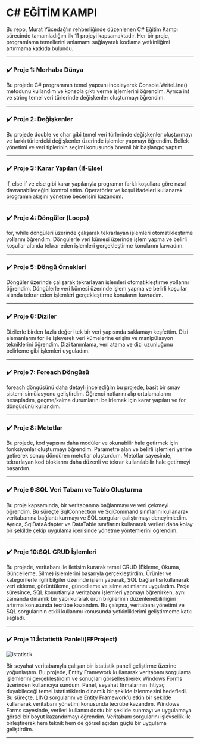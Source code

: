 <h1>C# EĞİTİM KAMPI</h1>
Bu repo, Murat Yücedağ’ın rehberliğinde düzenlenen C# Eğitim Kampı sürecinde tamamladığım ilk 11 projeyi kapsamaktadır. Her bir proje, programlama temellerini anlamamı sağlayarak kodlama yetkinliğimi artırmama katkıda bulundu.
<hr>
<h3>✔️ Proje 1: Merhaba Dünya</h3>
Bu projede C# programının temel yapısını inceleyerek Console.WriteLine() metodunu kullandım ve konsola çıktı verme işlemlerini öğrendim. Ayrıca int ve string temel veri türlerinde değişkenler oluşturmayı öğrendim.

<hr>
<h3>✔️ Proje 2: Değişkenler</h3>
Bu projede double ve char gibi temel veri türlerinde değişkenler oluşturmayı ve farklı türlerdeki değişkenler üzerinde işlemler yapmayı öğrendim. Bellek yönetimi ve veri tiplerinin seçimi konusunda önemli bir başlangıç yaptım.
<hr>

<h3>✔️ Proje 3: Karar Yapıları (If-Else)</h3>

if, else if ve else gibi karar yapılarıyla programın farklı koşullara göre nasıl davranabileceğini kontrol ettim. Operatörler ve koşul ifadeleri kullanarak programın akışını yönetme becerisini kazandım. 
<hr>

<h3>✔️ Proje 4: Döngüler (Loops)</h3>
for, while döngüleri üzerinde çalışarak tekrarlayan işlemleri otomatikleştirme yollarını öğrendim. Döngülerle veri kümesi üzerinde işlem yapma ve belirli koşullar altında tekrar eden işlemleri gerçekleştirme konularını kavradım. 
<hr>

<h3>✔️ Proje 5: Döngü Örnekleri</h3>
Döngüler üzerinde çalışarak tekrarlayan işlemleri otomatikleştirme yollarını öğrendim. Döngülerle veri kümesi üzerinde işlem yapma ve belirli koşullar altında tekrar eden işlemleri gerçekleştirme konularını kavradım. 
<hr>

<h3>✔️ Proje 6: Diziler</h3>
Dizilerle birden fazla değeri tek bir veri yapısında saklamayı keşfettim. Dizi elemanlarını for ile işleyerek veri kümelerine erişim ve manipülasyon tekniklerini öğrendim. Dizi tanımlama, veri atama ve dizi uzunluğunu belirleme gibi işlemleri uyguladım.
<hr>

<h3>✔️ Proje 7: Foreach Döngüsü</h3>
foreach döngüsünü daha detaylı incelediğim bu projede, basit bir sınav sistemi simülasyonu geliştirdim. Öğrenci notlarını alıp ortalamalarını hesapladım, geçme/kalma durumlarını belirlemek için karar yapıları ve for döngüsünü kullandım.
<hr>

<h3>✔️ Proje 8: Metotlar</h3>
Bu projede, kod yapısını daha modüler ve okunabilir hale getirmek için fonksiyonlar oluşturmayı öğrendim. Parametre alan ve belirli işlemleri yerine getirerek sonuç döndüren metotlar oluşturdum. Metotlar sayesinde, tekrarlayan kod bloklarını daha düzenli ve tekrar kullanılabilir hale getirmeyi başardım. 
<hr>

<h3>✔️ Proje 9:SQL Veri Tabanı ve Tablo Oluşturma</h3>
Bu proje kapsamında, bir veritabanına bağlanmayı ve veri çekmeyi öğrendim. Bu süreçte SqlConnection ve SqlCommand sınıflarını kullanarak veritabanına bağlantı kurmayı ve SQL sorguları çalıştırmayı deneyimledim. Ayrıca, SqlDataAdapter ve DataTable sınıflarını kullanarak verileri daha kolay bir şekilde çekip uygulama içerisinde yönetme yöntemlerini öğrendim.
<hr>

<h3>✔️ Proje 10:SQL CRUD İşlemleri</h3>
Bu projede, veritabanı ile iletişim kurarak temel CRUD (Ekleme, Okuma, Güncelleme, Silme) işlemlerini başarıyla gerçekleştirdim. Ürünler ve kategorilerle ilgili bilgiler üzerinde işlem yaparak, SQL bağlantısı kullanarak veri ekleme, görüntüleme, güncelleme ve silme adımlarını uyguladım. Proje süresince, SQL komutlarıyla veritabanı işlemleri yapmayı öğrenirken, aynı zamanda dinamik bir yapı kurarak ürün bilgilerinin düzenlenebilirliğini artırma konusunda tecrübe kazandım. Bu çalışma, veritabanı yönetimi ve SQL sorgularının etkili kullanımı konusunda yetkinliklerimi geliştirmeme katkı sağladı.
<hr>

<h3>✔️ Proje 11:İstatistik Panleli(EFProject)</h3>

![istatistik](https://github.com/user-attachments/assets/f98dfd80-ccbc-43c8-801f-0fa290903033)


Bir seyahat veritabanıyla çalışan bir istatistik paneli geliştirme üzerine yoğunlaştım. Bu projede, Entity Framework kullanarak veritabanı sorgulama işlemlerini gerçekleştirdim ve sonuçları görselleştirerek Windows Forms üzerinden kullanıcıya sundum. Panel, seyahat firmalarının ihtiyaç duyabileceği temel istatistiklerin dinamik bir şekilde izlenmesini hedefledi.
Bu süreçte, LINQ sorgularını ve Entity Framework’ü etkin bir şekilde kullanarak veritabanı yönetimi konusunda tecrübe kazandım. Windows Forms sayesinde, verileri kullanıcı dostu bir şekilde sunmayı ve uygulamaya görsel bir boyut kazandırmayı öğrendim. Veritabanı sorgularını işlevsellik ile birleştirerek hem teknik hem de görsel açıdan güçlü bir uygulama geliştirdim.
<hr>
